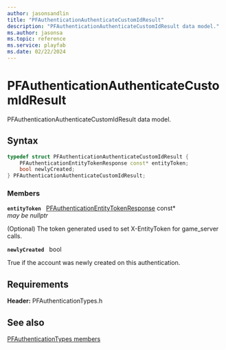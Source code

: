 ```yaml
---
author: jasonsandlin
title: "PFAuthenticationAuthenticateCustomIdResult"
description: "PFAuthenticationAuthenticateCustomIdResult data model."
ms.author: jasonsa
ms.topic: reference
ms.service: playfab
ms.date: 02/22/2024
---
```


# PFAuthenticationAuthenticateCustomIdResult  

PFAuthenticationAuthenticateCustomIdResult data model.  

## Syntax  
  
```cpp
typedef struct PFAuthenticationAuthenticateCustomIdResult {  
    PFAuthenticationEntityTokenResponse const* entityToken;  
    bool newlyCreated;  
} PFAuthenticationAuthenticateCustomIdResult;  
```
  
### Members  
  
**`entityToken`** &nbsp; [PFAuthenticationEntityTokenResponse](pfauthenticationentitytokenresponse.md) const*  
*may be nullptr*  
  
(Optional) The token generated used to set X-EntityToken for game_server calls.
  
**`newlyCreated`** &nbsp; bool  
  
True if the account was newly created on this authentication.
  
  
## Requirements  
  
**Header:** PFAuthenticationTypes.h
  
## See also  
[PFAuthenticationTypes members](../pfauthenticationtypes_members.md)  

  
  
